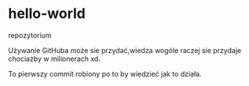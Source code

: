 # hello-world
repozytorium

Używanie GitHuba może sie przydać,wiedza wogóle raczej sie przydaje 
chociażby w milionerach xd.

To pierwszy commit robiony po to by wiedzieć jak to działa.
